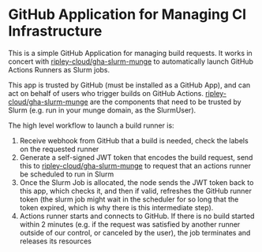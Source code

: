 # GitHub Application for Managing CI Infrastructure

This is a simple GitHub Application for managing build requests. It works in concert with [ripley-cloud/gha-slurm-munge](https://github.com/ripley-cloud/gha-slurm-munge) to automatically launch GitHub Actions Runners as Slurm jobs. 

This app is trusted by GitHub (must be installed as a GitHub App), and can act on behalf of users who trigger builds on GitHub Actions. [ripley-cloud/gha-slurm-munge](https://github.com/ripley-cloud/gha-slurm-munge) are the components that need to be trusted by Slurm (e.g. run in your munge domain, as the SlurmUser).

The high level workflow to launch a build runner is:
1. Receive webhook from GitHub that a build is needed, check the labels on the requested runner
2. Generate a self-signed JWT token that encodes the build request, send this to [ripley-cloud/gha-slurm-munge](https://github.com/ripley-cloud/gha-slurm-munge) to request that an actions runner be scheduled to run in Slurm
3. Once the Slurm Job is allocated, the node sends the JWT token back to this app, which checks it, and then if valid, refreshes the GitHub runner token (the slurm job might wait in the scheduler for so long that the token expired, which is why there is this intermediate step).
4. Actions runner starts and connects to GitHub. If there is no build started within 2 minutes (e.g. if the request was satisfied by another runner outside of our control, or canceled by the user), the job terminates and releases its resources
